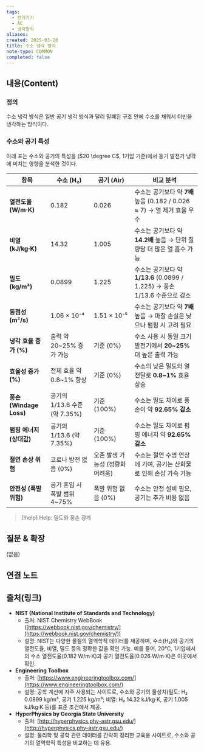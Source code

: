 ```yaml
---
tags:
  - 전기기기
  - AC
  - 냉각방식
aliases: 
created: 2025-03-28
title: 수소 냉각 방식
note-type: COMMON
completed: false
---
```


## 내용(Content)

### 정의

수소 냉각 방식은 일반 공기 냉각 방식과 달리 밀폐된 구조 안에 수소를 채워서 터빈을 냉각하는 방식이다.

### 수소와 공기 특성


아래 표는 수소와 공기의 특성을 ($20 \degree C$, 1기압 기준)에서 동기 발전기 냉각에 미치는 영향을 분석한 것이다.

| **항목**                | **수소 (H₂)**             | **공기 (Air)**        | **비교 분석**                                                  |
| --------------------- | ----------------------- | ------------------- | ---------------------------------------------------------- |
| **열전도율 (W/m·K)**      | 0.182                   | 0.026               | 수소는 공기보다 약 **7배** 높음 (0.182 / 0.026 ≈ 7) → 열 제거 효율 우수      |
| **비열 (kJ/kg·K)**      | 14.32                   | 1.005               | 수소는 공기보다 약 **14.2배** 높음 → 단위 질량당 더 많은 열 흡수 가능              |
| **밀도 (kg/m³)**        | 0.0899                  | 1.225               | 수소는 공기보다 약 **1/13.6** (0.0899 / 1.225) → 풍손 1/13.6 수준으로 감소 |
| **동점성 (m²/s)**        | 1.06 × 10⁻⁴             | 1.51 × 10⁻⁵         | 수소는 공기보다 약 **7배** 높음 → 마찰 손실은 낮으나 펌핑 시 고려 필요               |
| **냉각 효율 증가 (%)**      | 출력 약 20~25% 증가 가능       | 기준 (0%)             | 수소 사용 시 동일 크기 발전기에서 **20~25%** 더 높은 출력 가능                  |
| **효율성 증가 (%)**        | 전체 효율 약 0.8~1% 향상       | 기준 (0%)             | 수소의 낮은 밀도와 열전달로 **0.8~1%** 효율 상승                           |
| **풍손 (Windage Loss)** | 공기의 1/13.6 수준 (약 7.35%) | 기준 (100%)           | 수소는 밀도 차이로 풍손이 약 **92.65% 감소**                             |
| **펌핑 에너지 (상대값)**      | 공기의 1/13.6 (약 7.35%)    | 기준 (100%)           | 수소는 밀도 차이로 펌핑 에너지 약 **92.65% 감소**                          |
| **절연 손상 위험**          | 코로나 방전 없음 (0%)          | 오존 발생 가능성 (정량화 어려움) | 수소는 절연 수명 연장에 기여, 공기는 산화물로 인해 손상 가속 가능                     |
| **안전성 (폭발 위험)**       | 공기 혼입 시 폭발 범위 4~75%     | 폭발 위험 없음 (0%)       | 수소는 안전 설비 필요, 공기는 추가 비용 없음                                 |

>[!help] Help: 밀도와 풍손 광계

## 질문 & 확장

(없음)

## 연결 노트

## 출처(링크)

- **NIST (National Institute of Standards and Technology)**
    - 출처: NIST Chemistry WebBook ([https://webbook.nist.gov/chemistry/](https://webbook.nist.gov/chemistry/))
    - 설명: NIST는 다양한 물질의 열역학적 데이터를 제공하며, 수소(H₂)와 공기의 열전도율, 비열, 밀도 등의 정확한 값을 확인 가능. 예를 들어, 20°C, 1기압에서의 수소 열전도율(0.182 W/m·K)과 공기 열전도율(0.026 W/m·K)은 이곳에서 확인.
- **Engineering Toolbox**
    - 출처: [https://www.engineeringtoolbox.com/](https://www.engineeringtoolbox.com/)
    - 설명: 공학 계산에 자주 사용되는 사이트로, 수소와 공기의 물성치(밀도: H₂ 0.0899 kg/m³, 공기 1.225 kg/m³; 비열: H₂ 14.32 kJ/kg·K, 공기 1.005 kJ/kg·K 등)를 표준 조건에서 제공.
- **HyperPhysics by Georgia State University**
    - 출처: [http://hyperphysics.phy-astr.gsu.edu/](http://hyperphysics.phy-astr.gsu.edu/)
    - 설명: 물리학 및 공학 관련 데이터를 간략히 정리한 교육용 사이트로, 수소와 공기의 열역학적 특성을 비교하는 데 유용.